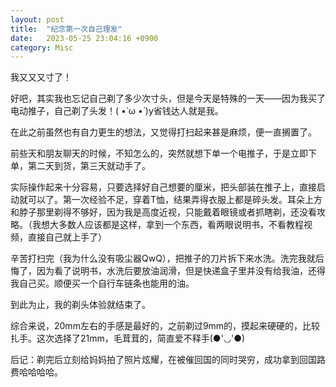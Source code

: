 ```yaml
---
layout: post
title:  "纪念第一次自己理发"
date:   2023-05-25 23:04:16 +0900
category: Misc
---
```


我又又又寸了！

好吧，其实我也忘记自己剃了多少次寸头，但是今天是特殊的一天——因为我买了电动推子，自己剃了头发！( •̀ ω •́ )y省钱达人就是我。

在此之前虽然也有自力更生的想法，又觉得打扫起来甚是麻烦，便一直搁置了。

前些天和朋友聊天的时候，不知怎么的，突然就想下单一个电推子，于是立即下单，第二天到货，第三天就动手了。

实际操作起来十分容易，只要选择好自己想要的厘米，把头部装在推子上，直接启动就可以了。第一次经验不足，穿着T恤，结果弄得衣服上都是碎头发。耳朵上方和脖子那里剃得不够好，因为我是高度近视，只能戴着眼镜或者抓瞎剃，还没看攻略。（我想大多数人应该都是这样，拿到一个东西，看两眼说明书，不看教程视频，直接自己就上手了）

辛苦打扫完（我为什么没有吸尘器QwQ），把推子的刀片拆下来水洗。洗完我就后悔了，因为看了说明书，水洗后要放油润滑，但是快递盒子里并没有给我油，还得我自己买。顺便买一个自行车链条也能用的油。

到此为止，我的剃头体验就结束了。

综合来说，20mm左右的手感是最好的，之前剃过9mm的，摸起来硬硬的，比较扎手。这次选择了21mm，毛茸茸的，简直爱不释手(●'◡'●)

后记：剃完后立刻给妈妈拍了照片炫耀，在被催回国的同时哭穷，成功拿到回国路费哈哈哈哈。
